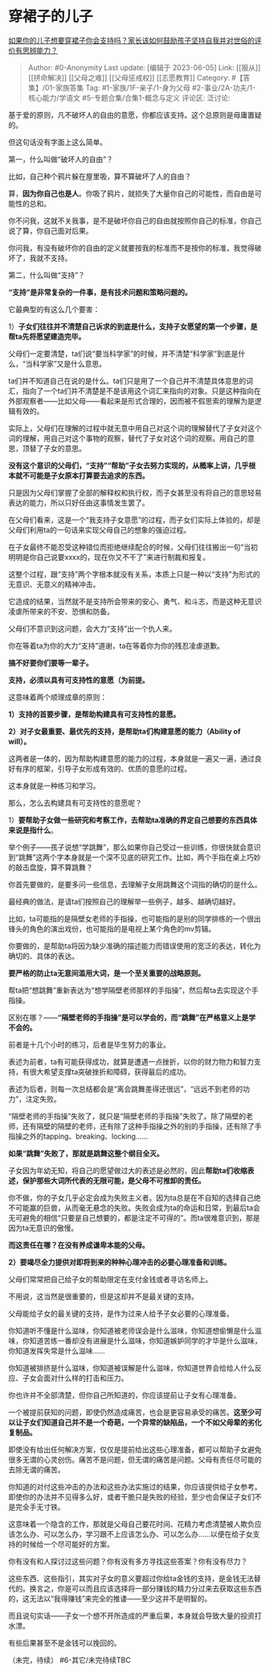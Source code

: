 # 穿裙子的儿子
[如果你的儿子想要穿裙子你会支持吗？家长该如何鼓励孩子坚持自我并对世俗的评价有思辨能力？](https://www.zhihu.com/question/467775786/answer/1965376470)

> Author: #0-Anonymity
> Last update: [编辑于 2023-06-05]
> Link: [[服从]] [[拼命解决]] [[父母之难]] [[父母惩戒权]] [[志愿教育]]
> Category: #【答集】/01-家族答集
> Tag: #1-家族/1F-亲子/1-身为父母 #2-事业/2A-功夫/1-核心能力/学语文 #5-专题合集/合集1-概念与定义
> 评论区:
> 泛讨论:

基于爱的原则，凡不破坏人的自由的意愿，你都应该支持。这个总原则是毋庸置疑的。

但这句话没有字面上这么简单。

第一，什么叫做“破坏人的自由”？

比如，自己种个鸦片躲在屋里吸，算不算破坏了人的自由？

算，**因为你自己也是人**。你吸了鸦片，就损失了大量你自己的可能性，而自由是可能性的总和。

你不问我，这就不关我事，是不是破坏你自己的自由就按照你自己的标准，你自己说了算，你自己面对后果。

你问我，有没有破坏你的自由的定义就要按我的标准而不是按你的标准，我觉得破坏了，我就不支持。

第二，什么叫做“支持”？

**“支持”是非常复杂的一件事，是有技术问题和策略问题的。**

它最典型的有这么几个要害：

1）**子女们往往并不清楚自己诉求的到底是什么，支持子女愿望的第一个步骤，是帮ta先将愿望建造完毕。**

父母们一定要清楚，ta们说“要当科学家”的时候，并不清楚“科学家”到底是什么，“当科学家”又是什么意思。

ta们并不知道自己在说的是什么。ta们只是用了一个自己并不清楚具体意思的词汇，指向了一个ta们并不清楚是不是该用这个词汇来指向的对象。只是这种指向在外部观察者——比如父母——看起来是形式合理的，因而被不假思索的理解为是逻辑有效的。

实际上，父母们在理解的过程中就无意中用自己对这个词的理解替代了子女对这个词的理解，用自己对这个事物的观察，替代了子女对这个词的观察。用自己的意思，顶替了子女的意思。

**没有这个意识的父母们，“支持”“帮助”子女去努力实现的，从概率上讲，几乎根本就不可能是子女原本打算要去追求的东西。**

只是因为父母们掌握了全部的解释权和执行权，而子女甚至没有将自己的意思轻易表达的能力，所以只好任由这事情发生罢了。

在父母们看来，这是一个“我支持子女意愿”的过程，而子女们实际上体验的，却是父母们利用ta的一句话来实现父母自己的想象的强迫过程。

在子女最终不能忍受这种错位而拒绝继续配合的时候，父母们往往搬出一句“当初明明是你自己说要xxxx的，现在你又不干了”来进行制裁和报复。

这整个过程，跟“支持”两个字根本就没有关系，本质上只是一种以“支持”为形式的无意识、无意义的精神冲击。

它造成的结果，当然就不是支持所会带来的安心、勇气、和斗志，而是这种无意识凌虐所带来的不安、恐惧和防备。

父母们不意识到这问题，会大力“支持”出一个仇人来。

你在等着ta为你的大力“支持”道谢，ta在等着你为你的残忍凌虐道歉。

**搞不好要你们要等一辈子。**

**支持，必须以具有可支持性的意愿（为前提。**

这意味着两个顺理成章的原则：

**1）支持的首要步骤，是帮助构建具有可支持性的意愿。**

**2）对子女最重要、最优先的支持，是帮助ta们构建意愿的能力（Ability of will）。**

这两者是一体的，因为帮助构建意愿的能力的过程，本身就是一遍又一遍，通过良好有序的框架，引导子女形成有效的、优质的意愿的过程。

这本身就是一种练习和学习。

那么，怎么去构建具有可支持性的意愿呢？

1）**要帮助子女做一些研究和考察工作，去帮助ta准确的界定自己想要的东西具体来说是指什么**。

举个例子——孩子说想“学跳舞”，那么如果你自己受过一些训练，你很快就会意识到“跳舞”这两个字本身就是一个深不见底的研究工作。比如，两个手指在桌上巧妙的敲击盘旋，算不算跳舞？

你首先要做的，是要多问一些信息，去理解子女用跳舞这个词指的确切的是什么。

最经典的做法，是请ta们按照自己的理解举一些例子，越多、越确切越好。

比如，ta可能指的是隔壁女老师的手指操，也可能指的是别的同学排练的一个很出锋头的角色的演出戏份，也可能指的是电视上某个角色的mv剪辑。

你要做的，是帮助ta将因为缺少准确的描述能力而错误使用的宽泛的表达，转化为确切的、具体的表达。

**要严格的防止ta无意间滥用大词，是一个至关重要的战略原则。**

帮ta把“想跳舞”重新表达为“想学隔壁老师那样的手指操”，然后帮ta去实现这个手指操。

区别在哪？——**“隔壁老师的手指操”是可以学会的，而“跳舞”在严格意义上是学不会的。**

前者是十几个小时的练习，后者是毕生努力的事业。

表述为前者，ta有可能获得成功，就算是遭遇一点挫折，以你的财力物力和智力支持，有很大希望支撑ta突破挫折和障碍，获得最后的成功。

表述为后者，则每一次总结都会是“离会跳舞差得还很远”，“远远不到老师的功力”，注定失败。

“隔壁老师的手指操”失败了，就只是“隔壁老师的手指操”失败了。除了隔壁的老师，还有隔壁的隔壁的老师，还有除了这种手指操之外的别的手指操，还有除了手指操之外的tapping、breaking、locking……

**如果“跳舞”失败了，那就是跳舞这整个纲目全灭。**

子女因为年幼无知，将自己的愿望做过大的表述是必然的，因此**帮助ta们收缩表述，保护那些大词所代表的无限可能，是父母不可推卸的责任。**

你不做，你的子女几乎必定会成为失败主义者。因为ta总是在不自知的选择自己绝不可能赢的巨兽，从而毫无悬念的失败。失败会成为ta的命运和日常，到最后ta会无可避免的相信“只要是自己想要的，都是注定不可得的”。而ta很难意识到，那是因为ta无意识的傲慢。

**而这责任在哪？在没有养成谦卑本能的父母。**

**2）要竭尽全力提供对即将到来的种种心理冲击的必要心理准备和训练。**

父母们常常把自己给子女的帮助限定在支付金钱或者寻访名师上。

不用说，这当然是很重要的，但是这却并不是最关键的支持。

父母能给子女的最关键的支持，是作为过来人给予子女必要的心理准备。

你知道听不懂是什么滋味，你知道被老师误会是什么滋味，你知道想偷懒是什么滋味，你知道苦练一番却没有进展是什么滋味，你知道嫉妒同学的才华是什么滋味，你知道发挥失常是什么滋味……

你知道被排挤是什么滋味，你知道被误解是什么滋味，你知道世界会给给人什么反应、子女会面对什么样的打击和压力。

你也许并不全部清楚，但你自己所知道的，你应该提前让子女有心理准备。

一个被提前获知的问题，即使仍然造成痛苦，也会是更容易承受的痛苦。**这至少可以让子女们知道自己并不是一个奇葩，一个异常的缺陷品，一个不如父母辈的劣化复制品。**

即使没有给出任何解决方案，仅仅是提前给出这些心理准备，都可以帮助子女避免很多无谓的心灵创伤。痛苦不是问题，但无谓的痛苦是问题。父母有责任尽可能的去除无谓的痛苦。

你知道的对付这些冲击的办法和这些办法实施过的结果，你应该提供给子女参考。即使你的办法并不见得多么好，或者干脆只是失败的经验，至少也会保证子女们不是完全手无寸铁。

这意味着一个隐含的工作，那就是父母自己要花时间、花精力考虑清楚被人欺负应该怎么办、可以怎么办，学习跟不上应该怎么办、可以怎么办……以便在给子女支持的时候给一个尽可能好的方案。

你有没有和人探讨过这些问题？你有没有多方寻找这些答案？你有没有尽力？

这些东西、这些指引，其实对子女的意义要超过你给ta金钱的支持，是金钱无法替代的。换言之，你是可以而且应该选择将一部分赚钱的精力分过来去获取这些东西的，这无法以“我得赚钱”来完全的推诿——至少这并不是明智的。

而且说句实话——子女一个想不开所造成的严重后果，本身就会导致大量的投资打水漂。

有些后果甚至不是金钱可以挽回的。

（未完，待续）
#6-其它/未完待续TBC
